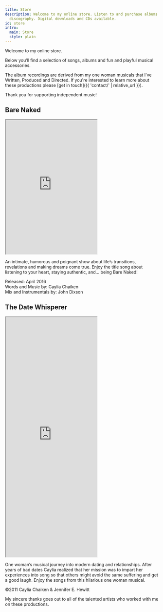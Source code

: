 ```yaml
---
title: Store
description: Welcome to my online store. Listen to and purchase albums from my musical
  discography. Digital downloads and CDs available.
id: store
intro:
  main: Store
  style: plain
---
```


Welcome to my online store.

Below you’ll find a selection of songs, albums and fun and playful musical accessories.

The album recordings are derived from my one woman musicals that I've Written, Produced and Directed. If you're interested to learn more about these productions please [get in touch]({{ 'contact/' | relative_url }}).

Thank you for supporting independent music!

<section class="bandcamp">

<h2>Bare Naked</h2>

<iframe style="height: 440px;" src="https://bandcamp.com/EmbeddedPlayer/album=3780420270/size=large/bgcol=FEFEFE/linkcol=9A0007/tracklist=false/transparent=true/" seamless><a href="http://chaikenmusic.bandcamp.com/album/caylia-chaiken-bare-naked">Caylia Chaiken: Bare Naked by Caylia Chaiken</a></iframe>

<p>An intimate, humorous and poignant show about life’s transitions, revelations and making dreams come true. Enjoy the title song about listening to your heart, staying authentic, and... being Bare Naked!</p><p>Released: April 2016<br>
Words and Music by: Caylia Chaiken<br> 
Mix and Instrumentals by: John Dixson
</p> 

</section>

<section class="bandcamp">

<h2>The Date Whisperer</h2>

<iframe style="height: 786px;" src="https://bandcamp.com/EmbeddedPlayer/album=1681758002/size=large/bgcol=FEFEFE/linkcol=9A0007/package=390365217/transparent=true/" seamless><a href="http://chaikenmusic.bandcamp.com/album/caylia-chaiken-the-date-whisperer">Caylia Chaiken: The Date Whisperer by Caylia Chaiken</a></iframe>

<p>One woman’s musical journey into modern dating and relationships. After years of bad dates Caylia realized that her mission was to impart her experiences into song so that others might avoid the same suffering and get a good laugh. Enjoy the songs from this hilarious one woman musical.</p>

<p>©2011 Caylia Chaiken & Jennifer E. Hewitt</p>

</section>

My sincere thanks goes out to all of the talented artists who worked with me on these productions. 
